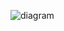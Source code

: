 ![diagram](https://github.com/brobble/keyboard-image/assets/132399569/125723b1-1fb0-4714-a1bd-57a2ea6922c0)
